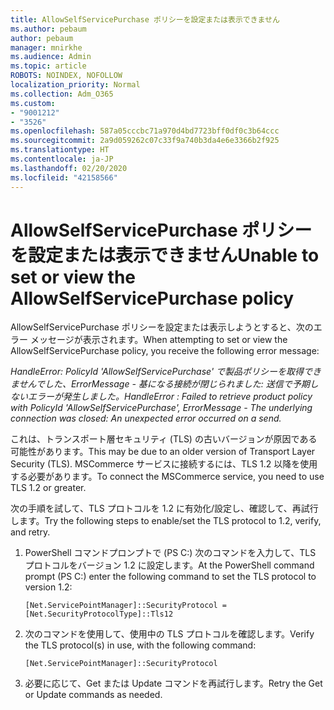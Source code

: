 ```yaml
---
title: AllowSelfServicePurchase ポリシーを設定または表示できません
ms.author: pebaum
author: pebaum
manager: mnirkhe
ms.audience: Admin
ms.topic: article
ROBOTS: NOINDEX, NOFOLLOW
localization_priority: Normal
ms.collection: Adm_O365
ms.custom:
- "9001212"
- "3526"
ms.openlocfilehash: 587a05cccbc71a970d4bd7723bff0df0c3b64ccc
ms.sourcegitcommit: 2a9d059262c07c33f9a740b3da4e6e3366b2f925
ms.translationtype: HT
ms.contentlocale: ja-JP
ms.lasthandoff: 02/20/2020
ms.locfileid: "42158566"
---
```

# <a name="unable-to-set-or-view-the-allowselfservicepurchase-policy"></a><span data-ttu-id="40b13-102">AllowSelfServicePurchase ポリシーを設定または表示できません</span><span class="sxs-lookup"><span data-stu-id="40b13-102">Unable to set or view the AllowSelfServicePurchase policy</span></span>

<span data-ttu-id="40b13-103">AllowSelfServicePurchase ポリシーを設定または表示しようとすると、次のエラー メッセージが表示されます。</span><span class="sxs-lookup"><span data-stu-id="40b13-103">When attempting to set or view the AllowSelfServicePurchase policy, you receive the following error message:</span></span>

<span data-ttu-id="40b13-104">*HandleError: PolicyId 'AllowSelfServicePurchase' で製品ポリシーを取得できませんでした、ErrorMessage - 基になる接続が閉じられました: 送信で予期しないエラーが発生しました。*</span><span class="sxs-lookup"><span data-stu-id="40b13-104">*HandleError : Failed to retrieve product policy with PolicyId 'AllowSelfServicePurchase', ErrorMessage - The underlying connection was closed: An unexpected error occurred on a send.*</span></span>

<span data-ttu-id="40b13-105">これは、トランスポート層セキュリティ (TLS) の古いバージョンが原因である可能性があります。</span><span class="sxs-lookup"><span data-stu-id="40b13-105">This may be due to an older version of Transport Layer Security (TLS).</span></span> <span data-ttu-id="40b13-106">MSCommerce サービスに接続するには、TLS 1.2 以降を使用する必要があります。</span><span class="sxs-lookup"><span data-stu-id="40b13-106">To connect the MSCommerce service, you need to use TLS 1.2 or greater.</span></span>  

<span data-ttu-id="40b13-107">次の手順を試して、TLS プロトコルを 1.2 に有効化/設定し、確認して、再試行します。</span><span class="sxs-lookup"><span data-stu-id="40b13-107">Try the following steps to enable/set the TLS protocol to 1.2, verify, and retry.</span></span>
 1. <span data-ttu-id="40b13-108">PowerShell コマンドプロンプトで (PS C:\) 次のコマンドを入力して、TLS プロトコルをバージョン 1.2 に設定します。</span><span class="sxs-lookup"><span data-stu-id="40b13-108">At the PowerShell command prompt (PS C:\) enter the following command to set the TLS protocol to version 1.2:</span></span>

    `[Net.ServicePointManager]::SecurityProtocol = [Net.SecurityProtocolType]::Tls12`

2. <span data-ttu-id="40b13-109">次のコマンドを使用して、使用中の TLS プロトコルを確認します。</span><span class="sxs-lookup"><span data-stu-id="40b13-109">Verify the TLS protocol(s) in use, with the following command:</span></span>

    `[Net.ServicePointManager]::SecurityProtocol` 

3. <span data-ttu-id="40b13-110">必要に応じて、Get または Update コマンドを再試行します。</span><span class="sxs-lookup"><span data-stu-id="40b13-110">Retry the Get or Update commands as needed.</span></span>

